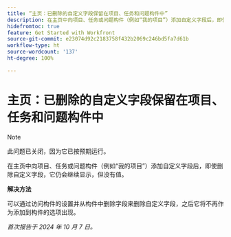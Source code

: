 ```yaml
---
title: “主页：已删除的自定义字段保留在项目、任务和问题构件中”
description: 在主页中向项目、任务或问题构件（例如“我的项目”）添加自定义字段后，即使删除自定义字段，它仍会继续显示，但没有值。”
hidefromtoc: true
feature: Get Started with Workfront
source-git-commit: e23074d92c2183758f432b2069c246bd5fa7d61b
workflow-type: ht
source-wordcount: '137'
ht-degree: 100%

---
```


# 主页：已删除的自定义字段保留在项目、任务和问题构件中

>[!NOTE]
>
>此问题已关闭，因为它已按预期运行。

在主页中向项目、任务或问题构件（例如“我的项目”）添加自定义字段后，即使删除自定义字段，它仍会继续显示，但没有值。

**解决方法**

可以通过访问构件的设置并从构件中删除字段来删除自定义字段，之后它将不再作为添加到构件的选项出现。

_首次报告于 2024 年 10 月 7 日。_
